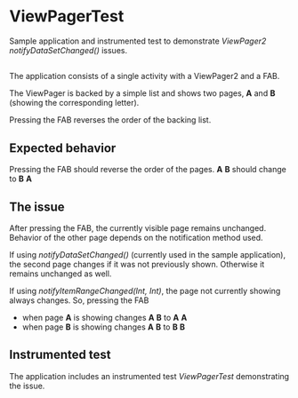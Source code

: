 # ViewPagerTest
Sample application and instrumented test to demonstrate *ViewPager2* *notifyDataSetChanged()* issues.

## 
The application consists of a single activity with a ViewPager2 and a FAB.

The ViewPager is backed by a simple list and shows two pages, **A** and **B** (showing the corresponding letter).

Pressing the FAB reverses the order of the backing list.

## Expected behavior
Pressing the FAB should reverse the order of the pages. **A** **B** should change to **B** **A**

## The issue
After pressing the FAB, the currently visible page remains unchanged. Behavior of the other page depends on the notification method used.

If using *notifyDataSetChanged()* (currently used in the sample application), the second page changes if it was not previously shown. Otherwise it remains unchanged as well.

If using *notifyItemRangeChanged(Int, Int)*, the page not currently showing always changes. So, pressing the FAB
* when page **A** is showing changes **A** **B** to **A** **A**
* when page **B** is showing changes **A** **B** to **B** **B**

## Instrumented test
The application includes an instrumented test *ViewPagerTest* demonstrating the issue.
